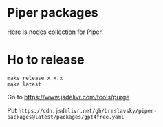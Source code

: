 # Piper packages

Here is nodes collection for Piper.

# Ho to release

```
make release x.x.x
make latest
```

Go to https://www.jsdelivr.com/tools/purge

Put `https://cdn.jsdelivr.net/gh/breslavsky/piper-packages@latest/packages/gpt4free.yaml`
